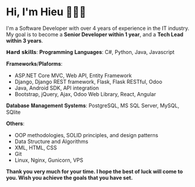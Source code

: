 # Hi, I'm Hieu 👨🏻‍💻

<!-- <img src="images/cover_profile.jpg" height="518px"> -->

I'm a Software Developer with over 4 years of experience in the IT industry. My goal is to become a **Senior Developer within 1 year**, and a **Tech Lead within 3 years**.

𝗛𝗮𝗿𝗱 𝘀𝗸𝗶𝗹𝗹𝘀:
𝐏𝐫𝐨𝐠𝐫𝐚𝐦𝐦𝐢𝐧𝐠 𝐋𝐚𝐧𝐠𝐮𝐚𝐠𝐞𝐬: C#, Python, Java, Javascript

𝐅𝐫𝐚𝐦𝐞𝐰𝐨𝐫𝐤𝐬/𝐏𝐥𝐚𝐟𝐨𝐫𝐦𝐬:
- ASP.NET Core MVC, Web API, Entity Framework
- Django, Django REST framework, Flask, Flask RESTful, Odoo
- Java, Android SDK, API integration
- Bootstrap, jQuery, Ajax, Odoo Web Library, React, Angular

𝐃𝐚𝐭𝐚𝐛𝐚𝐬𝐞 𝐌𝐚𝐧𝐚𝐠𝐞𝐦𝐞𝐧𝐭 𝐒𝐲𝐬𝐭𝐞𝐦𝐬: PostgreSQL, MS SQL Server, MySQL, SQlite

𝐎𝐭𝐡𝐞𝐫𝐬:
- OOP methodologies, SOLID principles, and design patterns
- Data Structure and Algorithms
- XML, HTML, CSS
- Git
- Linux, Nginx, Gunicorn, VPS

**Thank you very much for your time. I hope the best of luck will come to you. Wish you achieve the goals that you have set.**
